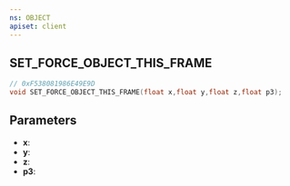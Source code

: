```yaml
---
ns: OBJECT
apiset: client
---
```

## SET_FORCE_OBJECT_THIS_FRAME

```c
// 0xF538081986E49E9D
void SET_FORCE_OBJECT_THIS_FRAME(float x,float y,float z,float p3);
```


## Parameters
* **x**:
* **y**:
* **z**:
* **p3**: